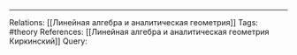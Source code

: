 
___
Relations: [[Линейная алгебра и аналитическая геометрия]] 
Tags: #theory 
References: [[Линейная алгебра и аналитическая геометрия Киркинский]] 
Query: 
